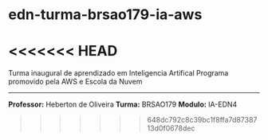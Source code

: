 # edn-turma-brsao179-ia-aws
<<<<<<< HEAD
=======
Turma inaugural de aprendizado em Inteligencia Artifical Programa promovido pela  AWS e Escola da Nuvem
***
**Professor:** Heberton de Oliveira
**Turma:** BRSAO179
**Modulo:** IA-EDN4
>>>>>>> 648dc792c8c39bc1f8ffa7d8738713d0f0678dec
